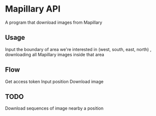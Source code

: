 # Mapillary API
A program that download images from Mapillary

## Usage
Input the boundary of area we're interested in (west, south, east, north)
, downloading all Mapillary images inside that area

## Flow
Get access token 
Input position
Download image

## TODO
Download sequences of image nearby a position
